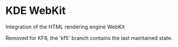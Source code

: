 # KDE WebKit

Integration of the HTML rendering engine WebKit

Removed for KF6, the 'kf5' branch contains the last maintained state.
